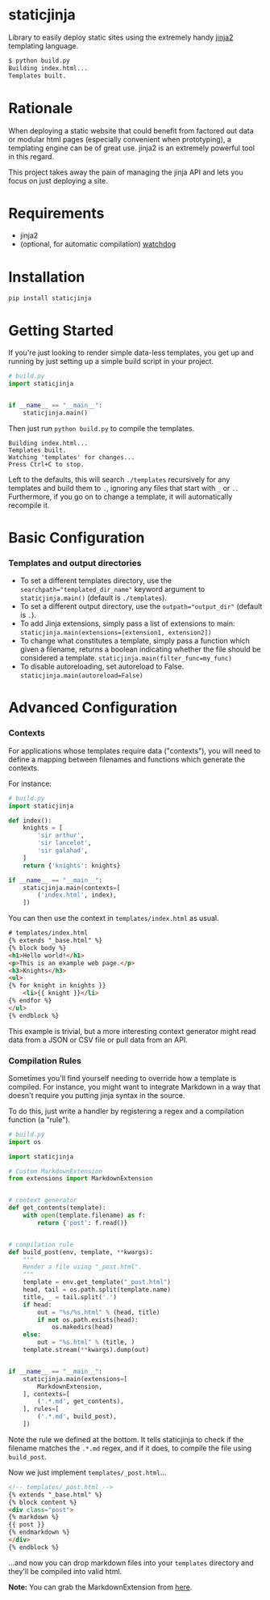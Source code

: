 # staticjinja

Library to easily deploy static sites using the extremely handy [jinja2](http://jinja.pocoo.org/docs/) templating language.

```bash
$ python build.py
Building index.html...
Templates built.
```

# Rationale

When deploying a static website that could benefit from factored out data or modular html pages (especially convenient when prototyping), a templating engine can be of great use. jinja2 is an extremely powerful tool in this regard.

This project takes away the pain of managing the jinja API and lets you focus on just deploying a site.

# Requirements

* jinja2
* (optional, for automatic compilation) [watchdog](http://packages.python.org/watchdog/)


# Installation

`pip install staticjinja`


# Getting Started

If you're just looking to render simple data-less templates, you get up and running by just setting up a simple build script in your project.

```python
# build.py
import staticjinja


if __name__ == "__main__":
    staticjinja.main()
```

Then just run `python build.py` to compile the templates.

```
Building index.html...
Templates built.
Watching 'templates' for changes...
Press Ctrl+C to stop.
```

Left to the defaults, this will search `./templates` recursively for any templates and build them to `.`, ignoring any files that start with `_` or `.`. Furthermore, if you go on to change a template, it will automatically recompile it.

# Basic Configuration

### Templates and output directories

*   To set a different templates directory, use the `searchpath="templated_dir_name"` keyword argument to `staticjinja.main()` (default is `./templates`).
*   To set a different output directory, use the `outpath="output_dir"` (default is `.`).
*   To add Jinja extensions, simply pass a list of extensions to main: `staticjinja.main(extensions=[extension1, extension2])`
*   To change what constitutes a template, simply pass a function which given a filename, returns a boolean indicating whether the file should be considered a template. `staticjinja.main(filter_func=my_func)`
*   To disable autoreloading, set autoreload to False. `staticjinja.main(autoreload=False)`

# Advanced Configuration

### Contexts

For applications whose templates require data ("contexts"), you will need to define a mapping between filenames and functions which generate the contexts.

For instance:

```python
# build.py
import staticjinja

def index():
    knights = [
        'sir arthur',
        'sir lancelot',
        'sir galahad',
    ]
    return {'knights': knights}

if __name__ == "__main__":
    staticjinja.main(contexts=[
        ('index.html', index),
    ])
```

You can then use the context in `templates/index.html` as usual.

```html
# templates/index.html
{% extends "_base.html" %}
{% block body %}
<h1>Hello world!</h1>
<p>This is an example web page.</p>
<h3>Knights</h3>
<ul>
{% for knight in knights }}
    <li>{{ knight }}</li>
{% endfor %}
</ul>
{% endblock %}
```

This example is trivial, but a more interesting context generator might read data from a JSON or CSV file or pull data from an API.

### Compilation Rules

Sometimes you'll find yourself needing to override how a template is compiled. For instance, you might want to integrate Markdown in a way that doesn't require you putting jinja syntax in the source.

To do this, just write a handler by registering a regex and a compilation function (a "rule").

```python
# build.py
import os

import staticjinja

# Custom MarkdownExtension
from extensions import MarkdownExtension


# context generator
def get_contents(template):
    with open(template.filename) as f:
        return {'post': f.read()}


# compilation rule
def build_post(env, template, **kwargs):
    """
    Render a file using "_post.html".
    """
    template = env.get_template("_post.html")
    head, tail = os.path.split(template.name)
    title, _ = tail.split('.')
    if head:
        out = "%s/%s.html" % (head, title)
        if not os.path.exists(head):
            os.makedirs(head)
    else:
    	out = "%s.html" % (title, )
    template.stream(**kwargs).dump(out)


if __name__ == "__main__":
    staticjinja.main(extensions=[
        MarkdownExtension,
    ], contexts=[
        ('.*.md', get_contents),
    ], rules=[
        ('.*.md', build_post),
    ])
```

Note the rule we defined at the bottom. It tells staticjinja to check if the filename matches the `.*.md` regex, and if it does, to compile the file using `build_post`.

Now we just implement `templates/_post.html`...

```html
<!-- templates/_post.html -->
{% extends "_base.html" %}
{% block content %}
<div class="post">
{% markdown %}
{{ post }}
{% endmarkdown %}
</div>
{% endblock %}
```

...and now you can drop markdown files into your `templates` directory and they'll be compiled into valid html.

**Note:** You can grab the MarkdownExtension from [here](http://silas.sewell.org/blog/2010/05/10/jinja2-markdown-extension/).
